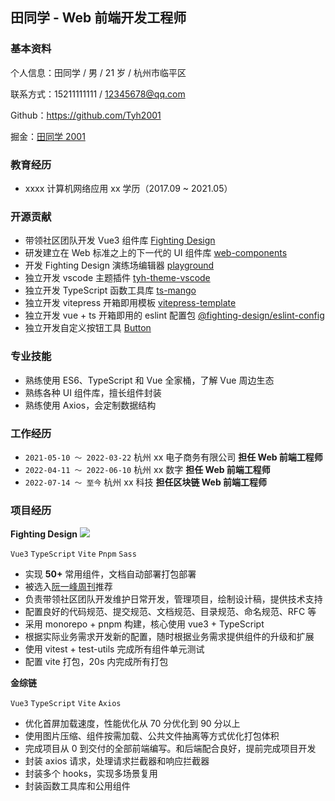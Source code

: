 ## 田同学 - Web 前端开发工程师

### 基本资料

个人信息：田同学 / 男 / 21 岁 / 杭州市临平区

联系方式：15211111111 / 12345678@qq.com

Github：https://github.com/Tyh2001

掘金：[田同学 2001](https://juejin.cn/user/2243446742456888)

### 教育经历

- xxxx 计算机网络应用 xx 学历（2017.09 ~ 2021.05）

### 开源贡献

- 带领社区团队开发 Vue3 组件库 [Fighting Design](https://github.com/FightingDesign/fighting-design)
- 研发建立在 Web 标准之上的下一代的 UI 组件库 [web-components](https://github.com/FightingDesign/web-components)
- 开发 Fighting Design 演练场编辑器 [playground](https://sfc.tianyuhao.cn)
- 独立开发 vscode 主题插件 [tyh-theme-vscode](https://github.com/Tyh2001/tyh-theme-vscode)
- 独立开发 TypeScript 函数工具库 [ts-mango](https://github.com/ts-mango/ts-mango)
- 独立开发 vitepress 开箱即用模板 [vitepress-template](https://github.com/Tyh2001/vitepress-template)
- 独立开发 vue + ts 开箱即用的 eslint 配置包 [@fighting-design/eslint-config](https://github.com/FightingDesign/fighting-design/tree/master/packages/fighting-eslint-config)
- 独立开发自定义按钮工具 [Button](https://github.com/Tyh2001/Button)

### 专业技能

- 熟练使用 ES6、TypeScript 和 Vue 全家桶，了解 Vue 周边生态
- 熟练各种 UI 组件库，擅长组件封装
- 熟练使用 Axios，会定制数据结构

### 工作经历

- `2021-05-10 ～ 2022-03-22` 杭州 xx 电子商务有限公司 **担任 Web 前端工程师**
- `2022-04-11 ～ 2022-06-10` 杭州 xx 数字 **担任 Web 前端工程师**
- `2022-07-14 ～ 至今` 杭州 xx 科技 **担任区块链 Web 前端工程师**

### 项目经历

**Fighting Design** ![](https://img.shields.io/github/stars/FightingDesign/fighting-design?style=social)

`Vue3` `TypeScript` `Vite` `Pnpm` `Sass`

- 实现 **50+** 常用组件，文档自动部署打包部署
- 被选入[阮一峰周刊](https://www.ruanyifeng.com/blog/2022/09/weekly-issue-225.html)推荐
- 负责带领社区团队开发维护日常开发，管理项目，绘制设计稿，提供技术支持
- 配置良好的代码规范、提交规范、文档规范、目录规范、命名规范、RFC 等
- 采用 monorepo + pnpm 构建，核心使用 vue3 + TypeScript
- 根据实际业务需求开发新的配置，随时根据业务需求提供组件的升级和扩展
- 使用 vitest + test-utils 完成所有组件单元测试
- 配置 vite 打包，20s 内完成所有打包

**金综链**

`Vue3` `TypeScript` `Vite` `Axios`

- 优化首屏加载速度，性能优化从 70 分优化到 90 分以上
- 使用图片压缩、组件按需加载、公共文件抽离等方式优化打包体积
- 完成项目从 0 到交付的全部前端编写。和后端配合良好，提前完成项目开发
- 封装 axios 请求，处理请求拦截器和响应拦截器
- 封装多个 hooks，实现多场景复用
- 封装函数工具库和公用组件
